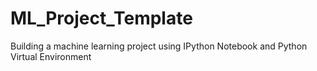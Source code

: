# ML_Project_Template
Building a machine learning project using IPython Notebook and Python Virtual Environment 
